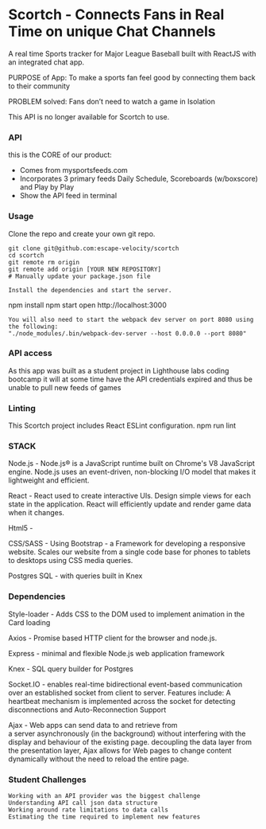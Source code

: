 
Scortch  -  Connects Fans in Real Time on unique Chat Channels
=====================	
A real time Sports tracker for Major League Baseball built with ReactJS with an integrated chat app.

PURPOSE of App:      To make a sports fan feel good by connecting them back to their community

PROBLEM solved:      Fans don’t need to watch a game in Isolation

This API is no longer available for Scortch to use.

### API

this is the CORE of our product:     
* Comes from   mysportsfeeds.com 
* Incorporates 3 primary feeds  Daily Schedule, Scoreboards (w/boxscore) and Play by Play
* Show the API feed in terminal


### Usage

Clone the repo and create your own git repo.

```
git clone git@github.com:escape-velocity/scortch
cd scortch
git remote rm origin
git remote add origin [YOUR NEW REPOSITORY]
# Manually update your package.json file

Install the dependencies and start the server.

```
npm install
npm start
open http://localhost:3000
```
You will also need to start the webpack dev server on port 8080 using the following: 
"./node_modules/.bin/webpack-dev-server --host 0.0.0.0 --port 8080"
```

### API access

As this app was built as a student project in Lighthouse labs coding bootcamp
it will at some time have the API credentials expired and thus be unable to pull new feeds of games

### Linting

This Scortch project includes React ESLint configuration.
npm run lint

### STACK

Node.js  	-  Node.js® is a JavaScript runtime built on Chrome's V8 JavaScript engine. Node.js uses an event-driven, non-blocking I/O model that makes it lightweight and efficient. 

React  - React used to create interactive UIs. Design simple views for each state in the application. React will efficiently update and render game data when it changes.

Html5 -
 
CSS/SASS - Using Bootstrap - a Framework for developing a responsive website.  Scales our website from a single code base for  phones to tablets to desktops using CSS media queries.

Postgres SQL - with queries built in Knex 

### Dependencies

Style-loader -  Adds CSS to the DOM used to implement animation in the Card loading

Axios -  Promise based HTTP client for the browser and node.js.	

Express -  minimal and flexible Node.js web application framework 

Knex -  SQL query builder for Postgres

Socket.IO  -  enables real-time bidirectional event-based communication over an established socket from client to server.  Features include: A heartbeat mechanism is implemented across the socket for detecting disconnections and Auto-Reconnection Support

Ajax  -  Web apps can send data to and retrieve from a server asynchronously (in the background) without interfering with the display and behaviour of the existing page.  decoupling the data layer from the presentation layer, Ajax allows for Web pages to change content dynamically without the need to reload the entire page.

### Student Challenges

	Working with an API provider was the biggest challenge 
	Understanding API call json data structure
	Working around rate limitations to data calls
  	Estimating the time required to implement new features 
